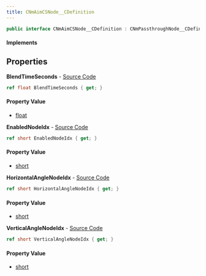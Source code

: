 ```yaml
---
title: CNmAimCSNode__CDefinition
---
```


```csharp
public interface CNmAimCSNode__CDefinition : CNmPassthroughNode__CDefinition, CNmPoseNode__CDefinition, CNmGraphNode__CDefinition, ISchemaClass<CNmGraphNode__CDefinition>, ISchemaClass<CNmPoseNode__CDefinition>, ISchemaClass<CNmPassthroughNode__CDefinition>, ISchemaClass<CNmAimCSNode__CDefinition>, ISchemaField, ISchemaClass, INativeHandle
```

#### Implements

## Properties

**BlendTimeSeconds** - [Source Code](https://github.com/swiftly-solution/swiftlys2/blob/main/managed/src/SwiftlyS2.Generated/Schemas/Interfaces/CNmAimCSNode__CDefinition.cs#L22)

```csharp
ref float BlendTimeSeconds { get; }
```

#### Property Value

- [float](https://learn.microsoft.com/dotnet/api/system.single)

**EnabledNodeIdx** - [Source Code](https://github.com/swiftly-solution/swiftlys2/blob/main/managed/src/SwiftlyS2.Generated/Schemas/Interfaces/CNmAimCSNode__CDefinition.cs#L20)

```csharp
ref short EnabledNodeIdx { get; }
```

#### Property Value

- [short](https://learn.microsoft.com/dotnet/api/system.int16)

**HorizontalAngleNodeIdx** - [Source Code](https://github.com/swiftly-solution/swiftlys2/blob/main/managed/src/SwiftlyS2.Generated/Schemas/Interfaces/CNmAimCSNode__CDefinition.cs#L18)

```csharp
ref short HorizontalAngleNodeIdx { get; }
```

#### Property Value

- [short](https://learn.microsoft.com/dotnet/api/system.int16)

**VerticalAngleNodeIdx** - [Source Code](https://github.com/swiftly-solution/swiftlys2/blob/main/managed/src/SwiftlyS2.Generated/Schemas/Interfaces/CNmAimCSNode__CDefinition.cs#L16)

```csharp
ref short VerticalAngleNodeIdx { get; }
```

#### Property Value

- [short](https://learn.microsoft.com/dotnet/api/system.int16)

